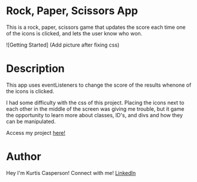 # Rock, Paper, Scissors App

This is a rock, paper, scissors game that updates the score each time one of the icons is clicked, and lets the user know who won.

![Getting Started] (Add picture after fixing css)

# Description

This app uses eventListeners to change the score of the results whenone of the icons is clicked.

I had some difficulty with the css of this project. Placing the icons next to each other in the middle of the screen was giving me trouble, but it game the opportunity to learn more about classes, ID's, and divs and how they can be manipulated.

Access my project [here!](https://kurtis-casperson.github.io/rock-paper-scissors-game/)

# Author

Hey I'm Kurtis Casperson!
Connect with me! [LinkedIn](https://www.linkedin.com/in/kurtis-casperson/)

